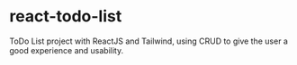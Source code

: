 # react-todo-list
 ToDo List project with ReactJS and Tailwind, using CRUD to give the user a good experience and usability.
